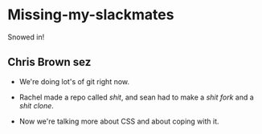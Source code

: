 # Missing-my-slackmates
Snowed in!

## Chris Brown sez

* We're doing lot's of git right now.

* Rachel made a repo called _shit_, and sean had to make a _shit fork_ and a _shit clone_.

* Now we're talking more about CSS and about coping with it.
